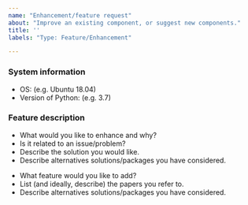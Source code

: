 ```yaml
---
name: "Enhancement/feature request"
about: "Improve an existing component, or suggest new components."
title: ''
labels: "Type: Feature/Enhancement"

---
```


### System information

<!-- Only if this is an enhancement request: -->

  - OS: (e.g. Ubuntu 18.04)
  - Version of Python: (e.g. 3.7)

<!-- We don't have releases yet :(
  - Version of this package (e.g. econsa 0.01)
 -->

### Feature description

<!-- If this is an enhancement request: -->

  - What would you like to enhance and why?
  - Is it related to an issue/problem?
  - Describe the solution you would like.
  - Describe alternatives solutions/packages you have considered.

<!-- If it is a feature request: -->

  - What feature would you like to add?
  - List (and ideally, describe) the papers you refer to.
  - Describe alternatives solutions/packages you have considered.
